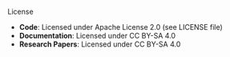 License

- **Code**: Licensed under Apache License 2.0 (see LICENSE file)
- **Documentation**: Licensed under CC BY-SA 4.0
- **Research Papers**: Licensed under CC BY-SA 4.0
